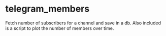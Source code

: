 # telegram_members
Fetch number of subscribers for a channel and save in a db. Also included is a script to plot the number of members over time.
